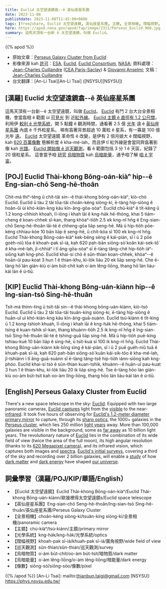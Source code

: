 ```yaml
---
title: Euclid 太空望遠鏡翕--ê 英仙座星系團
date: 2023-11-08
publishdate: 2023-11-08T11:45:00+0800
tags: [free2share, Euclid 太空望遠鏡, 英仙座星系團, 主鏡, 全景相機, 闊幅視野, 巡天觀測, 烏暗物質, 烏暗能量, 像數, 光學系統]
hero: https://apod.nasa.gov/apod/fap/image/2311/Perseus_Euclid_960.jpg
summary: 這馬天頂有一台新 ê 太空望遠鏡，叫做 Euclid。
---
```


{{% apod %}}

- 原始文章：[Perseus Galaxy Cluster from Euclid](https://apod.nasa.gov/apod/ap231108.html)
- 影像來源 kah [許可][License]：[ESA](https://www.esa.int/), [Euclid](https://www.esa.int/Science_Exploration/Space_Science/Euclid), [Euclid Consortium](https://www.euclid-ec.org/), [NASA](https://www.nasa.gov/); 資料處理：[Jean-Charles Cuillandre](https://www.facebook.com/jeancharles.cuillandre) ([CEA Paris-Saclay](https://irfu.cea.fr/en/Phocea/Vie_des_labos/Ast/ast_groupe.php?id_groupe=977&voir=2328)) & [Giovanni Anselmi](https://www.facebook.com/giovanni.anselmi1/); 文稿：[Jean-Charles Cuillandre](https://www.iau.org/administration/membership/individual/16206/)
- 台文翻譯：[An-Li Tsai][An-Li Tsai] ([NSYSU][NSYSU])

## [漢羅] Euclid 太空望遠鏡翕--ê 英仙座星系團
這馬天頂有一台新--ê 太空望遠鏡，叫做 [Euclid][Euclid 1]。
[Euclid][Euclid captures] 有鬥 2 台大台全景相機，會當翕相 ê 範圍 ùi [可見光][visible] 到 近[紅外線][infrared]。
[Euclid 主鏡 ê 直徑有 1.2 公尺闊][Euclid's 1.2-meter diameter primary mirror]，利用伊 [較利 ê 光學系統][sharp optics]，開 5 點鐘 ê 觀測時間，通看著 2.5 億 [光年][light years] 遠 ê [英仙座星系團][Perseus cluster] 內底 ê 千外粒星系。
嘛有翕著背景超過 10 萬粒 ê 星系，有一寡是 100 億光年 [遠][far away]。
[Euclid][Euclid 2] 太空望遠鏡 革命性 ê 改變，是伊有 2 倍月娘大 ê 闊幅視野，kah [620 百萬像數][620 Megapixel camera] 懸解析度 ê kha-mé-lah，而且伊 tī 紅外線是會當同齊翕著影像 kah [光譜][spectra]。
[Euclid 開始做 ê 巡天觀測][Euclid's initial surveys]，看 ê 範圍包括 3 分 1 ê 天區，紀錄了 20 億粒星系。
這會當予咱 [研究][study] [烏暗物質][dark matter] kah [烏暗能量][dark energy]，通予咱了解 [咱 ê 宇宙][our universe]。

## [POJ] Euclid Thài-khong Bōng-oán-kiàⁿ hip--ê Eng-sian-chō Seng-hē-thoân
Chit-má thiⁿ-téng ū chi̍t-tâi sin--ê thài-khong bōng-oán-kiàⁿ, kiò-chò Euclid.
Euclid ū tàu 2 tâi tōa-tâi choân-kéng siòng-ki, ē-tàng hip-siòng ê hoān-ûi ùi khó-kiàn-kng kàu kīn-âng-gōa-sòaⁿ.
Euclid chú-kiàⁿ ê ti̍t-kèng ū 1.2 kong-chhioh khoah, lī-iōng i khah lāi ê kng-ha̍k hē-thóng, khai 5 tiám-cheng ê koan-chhek sî-kan, thang khòaⁿ-tio̍h 2.5 ek kng-nî hn̄g ê Eng-sian-chō Seng-hē-thoân lāi-té ê chheng-gōa lia̍p seng-hē.
Mā ū hip-tio̍h pōe-kéng chhiau-kòe 10 bān lia̍p ê seng-hē, ū chi̍t-kóa sī 100 ek kng-nî hn̄g.
Euclid Thài-khong Bōng-oán-kiàⁿ kek-bēng sèng ê kái-piàn, sī i ū 2 pōe goe̍h-niû tōa ê khoah-pak sī-iá, kah 620 pah-bān siōng-sò͘ koân kái-sek-tō͘ ê kha-mé-lah, jî-chhiáⁿ i tī âng-gōa-sòaⁿ sī ē-tàng tâng-chê hip-tio̍h iáⁿ-siōng kah kng-phó͘.
Euclid khai-sí chò ê sûn-thian koan-chhek, khòaⁿ--ê hoān-ûi pau-koat 3 hun 1 ê thian-khu, kì-lo̍k liáu 20 ek lia̍p seng-hē.
Che ē-tàng hō͘ lán gián-kiù o͘-àm bu̍t-chit kah o͘-àm lêng-liōng, thang hō͘ lán liáu-kái lán ê ú-tiū.

## [KIP] Euclid Thài-khong Bōng-uán-kiànn hip--ê Ing-sian-tsō Sing-hē-thuân
Tsit-má thinn-tíng ū tsi̍t-tâi sin--ê thài-khong bōng-uán-kiànn, kiò-tsò Euclid.
Euclid ū tàu 2 tâi tōa-tâi tsuân-kíng siòng-ki, ē-tàng hip-siòng ê huān-uî uì khó-kiàn-kng kàu kīn-âng-guā-suànn.
Euclid tsú-kiànn ê ti̍t-kìng ū 1.2 kong-tshioh khuah, lī-iōng i khah lāi ê kng-ha̍k hē-thóng, khai 5 tiám-tsing ê kuan-tshik sî-kan, thang khuànn-tio̍h 2.5 ik kng-nî hn̄g ê Ing-sian-tsō Sing-hē-thuân lāi-té ê tshing-guā lia̍p sing-hē.
Mā ū hip-tio̍h puē-kíng tshiau-kuè 10 bān lia̍p ê sing-hē, ū tsi̍t-kuá sī 100 ik kng-nî hn̄g.
Euclid Thài-khong Bōng-uán-kiànn kik-bīng sìng ê kái-piàn, sī i ū 2 puē gue̍h-niû tuā ê khuah-pak sī-iá, kah 620 pah-bān siōng-sò͘ kuân kái-sik-tōo ê kha-mé-lah, jî-tshiánn i tī âng-guā-suànn sī ē-tàng tâng-tsê hip-tio̍h iánn-siōng kah kng-phóo.
Euclid khai-sí tsò ê sûn-thian kuan-tshik, khuànn--ê huān-uî pau-kuat 3 hun 1 ê thian-khu, kì-lo̍k liáu 20 ik lia̍p sing-hē.
Tse ē-tàng hōo lán gián-kiù oo-àm bu̍t-tsit kah oo-àm lîng-liōng, thang hōo lán liáu-kái lán ê ú-tiū.

## [English] Perseus Galaxy Cluster from Euclid
There's a new space telescope in the sky: [Euclid][Euclid 1].
Equipped with two large panoramic cameras, [Euclid captures][Euclid captures] light from the [visible][visible] to the near-[infrared][infrared].
It took five hours of observing for [Euclid's 1.2-meter diameter primary mirror][Euclid's 1.2-meter diameter primary mirror] to capture, through its [sharp optics][sharp optics], the 1000+ galaxies in the [Perseus cluster][Perseus cluster], which lies 250 million [light years][light years] away.
More than 100,000 galaxies are visible in the background, some as [far away][far away] as 10 billion light years.
The revolutionary nature of [Euclid][Euclid 2] lies in the combination of its wide field of view (twice the area of the full moon), its high angular resolution (thanks to its [620 Megapixel camera][620 Megapixel camera]), and its infrared vision, which captures both images and [spectra][spectra].
[Euclid's initial surveys][Euclid's initial surveys], covering a third of the sky and recording over 2 billion galaxies, will enable a [study][study] of how [dark matter][dark matter] and [dark energy][dark energy] have shaped [our universe][our universe].

## 詞彙學習（漢羅/POJ/KIP/華語/English）
- 【Euclid 太空望遠鏡】Euclid Thài-khong Bōng-oán-kiàⁿ/Euclid Thài-khong Bōng-uán-kiànn/歐幾裡得太空望遠鏡s/Euclid space telescope
- 【英仙座星系團】Eng-sian-chō Seng-hē-thoân/Ing-sian-tsō Sing-hē-thuân/英仙座星系團/Perseus Galaxy Cluster
- 【全景相機】choân-kéng siòng-ki/tsuân-kíng siòng-ki/全景相機/panoramic camera
- 【主鏡】chú-kiàⁿ/tsú-kiànn/主鏡/primary mirror
- 【光學系統】kng-ha̍k/kng-ha̍k/光學系統/optics
- 【闊幅視野】khoah-pak sī-iá/khuah-pak sī-iá/廣角視野/wide field of view
- 【巡天觀測】sûn-thian/sûn-thian/巡天觀測/survey
- 【烏暗物質】o͘-àm bu̍t-chit/oo-àm bu̍t-tsit/暗物質/dark matter
- 【烏暗能量】o͘-àm lêng-liōng/o͘-àm lêng-liōng/暗能量/dark energy
- 【像數】siōng-sò͘/siōng-sòo/像數/pixel

{{% /apod %}}
[An-Li Tsai]: mailto:thianbun.taigi@gmail.com
[NSYSU]: https://phys.nsysu.edu.tw/

[copyright]: https://apod.nasa.gov/apod/fap/lib/about_apod.html#srapply
[License]: https://creativecommons.org/licenses/by/2.0/

[Euclid 1]:https://www.esa.int/Science_Exploration/Space_Science/Euclid
[Euclid captures]:https://en.wikipedia.org/wiki/Euclid_(spacecraft)
[visible]:https://science.nasa.gov/ems/09_visiblelight/
[infrared]:https://science.nasa.gov/ems/07_infraredwaves/
[Euclid's 1.2-meter diameter primary mirror]:https://sci.esa.int/web/euclid/-/57042-euclid-primary-mirror
[sharp optics]:https://images.fineartamerica.com/images/artworkimages/mediumlarge/3/cat-looking-surprised-peering-over-the-edge-of-the-picture-john-daniels.jpg
[Perseus cluster]:https://apod.nasa.gov/apod/ap110712.html
[light years]:https://spaceplace.nasa.gov/light-year/
[far away]:https://apod.nasa.gov/apod/ap220316.html
[Euclid 2]:https://www.euclid-ec.org/public/science/
[620 Megapixel camera]:https://irfu.cea.fr/dap/en/Phocea/Vie_des_labos/Ast/ast.php?t=fait_marquant&id_ast=4736
[spectra]:https://astronomy.swin.edu.au/cosmos/s/Spectroscopy
[Euclid's initial surveys]:https://www.euclid-ec.org/public/data/surveys/
[study]:https://youtu.be/-rHGTVJfcWI
[dark matter]:https://en.wikipedia.org/wiki/Dark_matter
[dark energy]:https://science.nasa.gov/astrophysics/focus-areas/what-is-dark-energy/
[our universe]:https://ui.adsabs.harvard.edu/abs/2008AmJPh..76..265N/abstract
